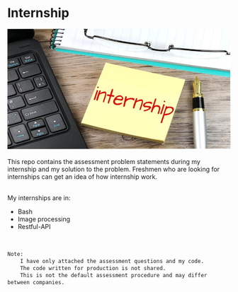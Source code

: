 # Internship

<div align="center">
 <img src="./Asset/banner.jpg" />
</div>

<br>    
This repo contains the assessment problem statements during my internship and my solution to the problem. Freshmen who are looking for internships can get an idea of how internship work. 


<br>
<br>

My internships are in:
- Bash
- Image processing
- Restful-API


<br>

    Note: 
        I have only attached the assessment questions and my code. 
        The code written for production is not shared. 
        This is not the default assessment procedure and may differ between companies.

